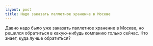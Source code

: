 ```yaml
---
layout: post 
title: Надо заказать паллетное хранение в Москве 
--- 
```

Давно надо было уже заказать паллетное хранение в Москве, но решился обратиться в какую-нибудь компанию только сейчас. Кто знает, куда лучше обратиться?